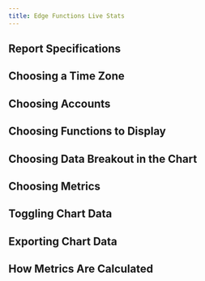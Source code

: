 ```yaml
---
title: Edge Functions Live Stats
---
```

## Report Specifications
## Choosing a Time Zone
## Choosing Accounts
## Choosing Functions to Display
## Choosing Data Breakout in the Chart
## Choosing Metrics
## Toggling Chart Data
## Exporting Chart Data
## How Metrics Are Calculated
